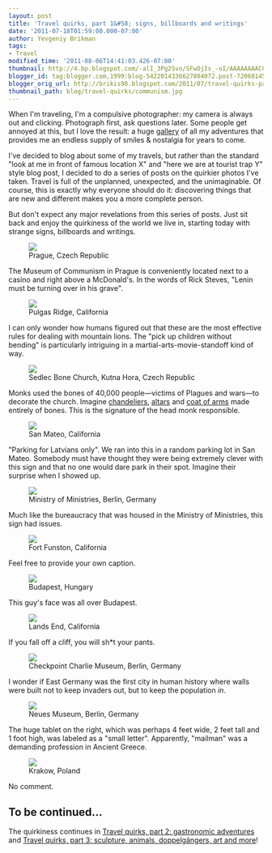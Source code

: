 ```yaml
---
layout: post
title: 'Travel quirks, part 1&#58; signs, billboards and writings'
date: '2011-07-18T01:59:00.000-07:00'
author: Yevgeniy Brikman
tags:
- Travel
modified_time: '2011-08-06T14:41:03.426-07:00'
thumbnail: http://4.bp.blogspot.com/-alI_3Pg2Svo/SFwOjIs_-oI/AAAAAAAACCI/U6v9RJFoVUM/s72-c/IMG_2279.JPG
blogger_id: tag:blogger.com,1999:blog-5422014336627804072.post-720681451082024239
blogger_orig_url: http://brikis98.blogspot.com/2011/07/travel-quirks-part-1-signs-bilboards.html
thumbnail_path: blog/travel-quirks/communism.jpg
---
```


When I'm traveling, I'm a compulsive photographer: my camera is always out and 
clicking. Photograph first, ask questions later. Some people get annoyed at 
this, but I love the result: a huge 
[gallery](https://picasaweb.google.com/brikis98) of all my adventures that 
provides me an endless supply of smiles &amp; nostalgia for years to come. 

I've decided to blog about some of my travels, but rather than the standard 
"look at me in front of famous location X" and "here we are at tourist trap Y" 
style blog post, I decided to do a series of posts on the quirkier photos I've 
taken. Travel is full of the unplanned, unexpected, and the unimaginable. Of 
course, this is exactly why everyone should do it: discovering things that are 
new and different makes you a more complete person. 

But don't expect any major revelations from this series of posts. Just sit 
back and enjoy the quirkiness of the world we live in, starting today with 
strange signs, billboards and writings. 

<figure>
  <a href="http://4.bp.blogspot.com/-alI_3Pg2Svo/SFwOjIs_-oI/AAAAAAAACCI/U6v9RJFoVUM/s1600/IMG_2279.JPG" target="_blank">
    <img src="http://4.bp.blogspot.com/-alI_3Pg2Svo/SFwOjIs_-oI/AAAAAAAACCI/U6v9RJFoVUM/s320/IMG_2279.JPG">
  </a>
  <figcaption>Prague, Czech Republic</figcaption>
</figure>

The Museum of Communism in Prague is conveniently located next to a casino and 
right above a McDonald's. In the words of Rick Steves, "Lenin must be turning 
over in his grave".

<figure>
  <a href="http://3.bp.blogspot.com/-6aJcDCgrk-k/S3jHhTl9JzI/AAAAAAAAHNg/RPtzmS6yPeA/s1600/IMG_6289.JPG" target="_blank">
    <img src="http://3.bp.blogspot.com/-6aJcDCgrk-k/S3jHhTl9JzI/AAAAAAAAHNg/RPtzmS6yPeA/s400/IMG_6289.JPG">
  </a>
  <figcaption>Pulgas Ridge, California</figcaption>
</figure>

I can only wonder how humans figured out that these are the most effective 
rules for dealing with mountain lions. The "pick up children without bending" 
is particularly intriguing in a martial-arts-movie-standoff kind of way.

<figure>
  <a href="http://3.bp.blogspot.com/-v3KP6jFf2aU/SFwUX4tABPI/AAAAAAAACYE/r4kVnpLt5Us/s1600/IMG_2540.JPG" target="_blank">
    <img src="http://3.bp.blogspot.com/-v3KP6jFf2aU/SFwUX4tABPI/AAAAAAAACYE/r4kVnpLt5Us/s400/IMG_2540.JPG">
  </a>
  <figcaption>Sedlec Bone Church, Kutna Hora, Czech Republic</figcaption>
</figure>

Monks used the bones  of 40,000 people&mdash;victims of Plagues and wars&mdash;to 
decorate the  church. Imagine 
[chandeliers](https://picasaweb.google.com/brikis98/KutnaHora#5214064714560046258), 
[altars](https://picasaweb.google.com/brikis98/KutnaHora#5214064486926779474) and 
[coat of arms](https://picasaweb.google.com/brikis98/KutnaHora#5214064607185863810) 
made entirely of bones. This is the signature of the head monk responsible.

<figure>
  <a href="https://picasaweb.google.com/brikis98/KutnaHora#5214064714560046258" target="_blank">
    <img src="http://4.bp.blogspot.com/-9FsqczRh1I4/SbdDPDJbhEI/AAAAAAAAEGw/3psb6BWHp2A/s400/IMG_3253.JPG">
  </a>
  <figcaption>San Mateo, California</figcaption>
</figure>
 
"Parking for Latvians only". We ran into this in a random parking lot in San 
Mateo. Somebody must have thought they were being extremely clever with this 
sign and that no one would dare park in their spot. Imagine their surprise 
when I showed up.

<figure>
  <a href="http://2.bp.blogspot.com/-KxmzuSn7G9s/So2Mf9LK5xI/AAAAAAAAFa0/QkzHYTKGTQI/s1600/Berlin+Photos+1+092.jpg" target="_blank">
    <img src="http://2.bp.blogspot.com/-KxmzuSn7G9s/So2Mf9LK5xI/AAAAAAAAFa0/QkzHYTKGTQI/s400/Berlin+Photos+1+092.jpg">
  </a>
  <figcaption>Ministry of Ministries, Berlin, Germany</figcaption>
</figure>

Much like the bureaucracy that was housed in the Ministry of Ministries, this 
sign had issues.

<figure>
  <a href="http://4.bp.blogspot.com/-CuXxD17M8G4/SxIe-q0AawI/AAAAAAAAGoo/w6en86aZIG8/s1600/IMG_5810.JPG" target="_blank">
    <img src="http://4.bp.blogspot.com/-CuXxD17M8G4/SxIe-q0AawI/AAAAAAAAGoo/w6en86aZIG8/s400/IMG_5810.JPG">
  </a>
  <figcaption>Fort Funston, California</figcaption>
</figure>

Feel free to provide your own caption.

<figure>
  <a href="http://1.bp.blogspot.com/-RjNfs-C7648/TDwMTsR4oeI/AAAAAAAAIYk/jogtEoXA2VU/s1600/IMG_0610.JPG" target="_blank">
    <img src="http://1.bp.blogspot.com/-RjNfs-C7648/TDwMTsR4oeI/AAAAAAAAIYk/jogtEoXA2VU/s400/IMG_0610.JPG">
  </a>
  <figcaption>Budapest, Hungary</figcaption>
</figure>

This guy's face was all over Budapest.

<figure>
  <a href="http://3.bp.blogspot.com/-kU3zKGLCi2U/S8q1fqyj6jI/AAAAAAAAH9w/MMsQyNc74VE/s1600/IMG_7260.JPG" target="_blank">
    <img src="http://3.bp.blogspot.com/-kU3zKGLCi2U/S8q1fqyj6jI/AAAAAAAAH9w/MMsQyNc74VE/s400/IMG_7260.JPG">
  </a>
  <figcaption>Lands End, California</figcaption>
</figure>

If you fall off a cliff, you will sh*t your pants.

<figure>
  <a href="http://2.bp.blogspot.com/-vrGaxXxkvrE/So2RORKgChI/AAAAAAAAFp8/QvXexQ9jhOg/s1600/IMG_4457.jpg" target="_blank">
    <img src="http://2.bp.blogspot.com/-vrGaxXxkvrE/So2RORKgChI/AAAAAAAAFp8/QvXexQ9jhOg/s400/IMG_4457.jpg">
  </a>
  <figcaption>Checkpoint Charlie Museum, Berlin, Germany</figcaption>
</figure>

I wonder if East Germany was the first city in human history where walls were 
built not to keep invaders out, but to keep the population *in*.

<figure>
  <a href="http://3.bp.blogspot.com/-Wpu6XA03jOc/So2OsHcuB1I/AAAAAAAAFhc/Z7K8qUIE5Mo/s1600/Berlin+Photos+1+303.jpg" target="_blank">
    <img src="http://3.bp.blogspot.com/-Wpu6XA03jOc/So2OsHcuB1I/AAAAAAAAFhc/Z7K8qUIE5Mo/s400/Berlin+Photos+1+303.jpg">
  </a>
  <figcaption>Neues Museum, Berlin, Germany</figcaption>
</figure>

The huge tablet on the right, which was perhaps 4 feet wide, 2 feet tall and 1 
foot high, was labeled as a "small letter". Apparently, "mailman" was a 
demanding profession in Ancient Greece.

<figure>
  <a href="http://4.bp.blogspot.com/-3bRNe70tiRA/TD1Etf2QytI/AAAAAAAAI4s/2Bledjp54uc/s1600/IMG_8920.JPG" target="_blank">
    <img src="http://4.bp.blogspot.com/-3bRNe70tiRA/TD1Etf2QytI/AAAAAAAAI4s/2Bledjp54uc/s400/IMG_8920.JPG">
  </a>
  <figcaption>Krakow, Poland</figcaption>
</figure>

No comment.

## To be continued... 

The quirkiness continues in [Travel quirks, part 2: gastronomic 
adventures](https://it.badykov.com/writing/2011/07/19/travel-quirks-part-2-gastronomic/) 
and [Travel quirks, part 3: sculpture, animals, doppelgängers, art and 
more](https://it.badykov.com/writing/2011/07/20/travel-quirks-part-3-sculpture-animals/)! 